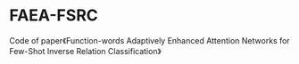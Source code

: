 # FAEA-FSRC
Code of paper《Function-words Adaptively Enhanced Attention Networks for Few-Shot Inverse Relation Classification》
